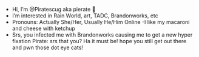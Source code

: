 - Hi, I’m @Piratescug aka pierate 👋
- I’m interested in Rain World, art, TADC, Brandonworks, etc
- Pronouns: Actually She/Her, Usually He/Him Online
  -I like my macaroni and cheese with ketchup
- Srs, you infected me with Brandonworks causing me to get a new hyper fixation
Pirate: srs that you? Ha it must be! hope you still get out there and pwn those dot eye cats!
